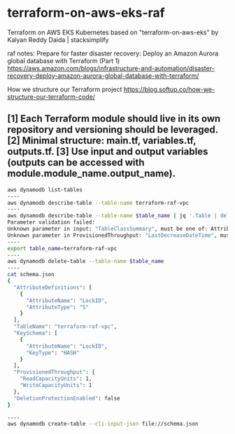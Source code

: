 # terraform-on-aws-eks-raf
Terraform on AWS EKS Kubernetes
based on "terraform-on-aws-eks" by Kalyan Reddy Daida | stacksimplify 

raf notes:
Prepare for faster disaster recovery: Deploy an Amazon Aurora global database with Terraform (Part 1)
https://aws.amazon.com/blogs/infrastructure-and-automation/disaster-recovery-deploy-amazon-aurora-global-database-with-terraform/

How we structure our Terraform project
https://blog.softup.co/how-we-structure-our-terraform-code/


[1] Each Terraform module should live in its own repository and versioning should be leveraged.
[2] Minimal structure: main.tf, variables.tf, outputs.tf.
[3] Use input and output variables (outputs can be accessed with module.module_name.output_name).
----
```sh
aws dynamodb list-tables
----
aws dynamodb describe-table --table-name terraform-raf-vpc
----
aws dynamodb describe-table --table-name $table_name | jq '.Table | del(.TableId, .TableArn, .ItemCount, .TableSizeBytes, .CreationDateTime, .TableStatus, .LatestStreamArn, .LatestStreamLabel, .ProvisionedThroughput.NumberOfDecreasesToday, .ProvisionedThroughput.LastIncreaseDateTime)' > schema.json
Parameter validation failed:
Unknown parameter in input: "TableClassSummary", must be one of: AttributeDefinitions, TableName, KeySchema, LocalSecondaryIndexes, GlobalSecondaryIndexes, BillingMode, ProvisionedThroughput, StreamSpecification, SSESpecification, Tags, TableClass, DeletionProtectionEnabled
Unknown parameter in ProvisionedThroughput: "LastDecreaseDateTime", must be one of: ReadCapacityUnits, WriteCapacityUnits
----
export table_name=terraform-raf-vpc
----
aws dynamodb delete-table --table-name $table_name
----
cat schema.json
{
  "AttributeDefinitions": [
    {
      "AttributeName": "LockID",
      "AttributeType": "S"
    }
  ],
  "TableName": "terraform-raf-vpc",
  "KeySchema": [
    {
      "AttributeName": "LockID",
      "KeyType": "HASH"
    }
  ],
  "ProvisionedThroughput": {
    "ReadCapacityUnits": 1,
    "WriteCapacityUnits": 1
  },
  "DeletionProtectionEnabled": false
}

----
aws dynamodb create-table --cli-input-json file://schema.json
```

